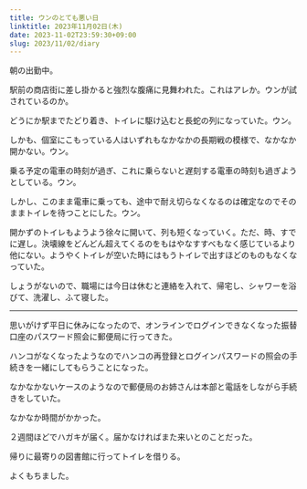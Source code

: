 ```yaml
---
title: ウンのとても悪い日
linktitle: 2023年11月02日(木)
date: 2023-11-02T23:59:30+09:00
slug: 2023/11/02/diary
---
```


朝の出勤中。

駅前の商店街に差し掛かると強烈な腹痛に見舞われた。これはアレか。ウンが試されているのか。

どうにか駅までたどり着き、トイレに駆け込むと長蛇の列になっていた。ウン。

しかも、個室にこもっている人はいずれもなかなかの長期戦の模様で、なかなか開かない。ウン。

乗る予定の電車の時刻が過ぎ、これに乗らないと遅刻する電車の時刻も過ぎようとしている。ウン。

しかし、このまま電車に乗っても、途中で耐え切らなくなるのは確定なのでそのままトイレを待つことにした。ウン。

開かずのトイレもようよう徐々に開いて、列も短くなっていく。ただ、時、すでに遅し。決壊線をどんどん超えてくるのをもはやなすすべもなく感じているより他にない。ようやくトイレが空いた時にはもうトイレで出すほどのものもなくなっていた。

しょうがないので、職場には今日は休むと連絡を入れて、帰宅し、シャワーを浴びて、洗濯し、ふて寝した。

***

思いがけず平日に休みになったので、オンラインでログインできなくなった振替口座のパスワード照会に郵便局に行ってきた。

ハンコがなくなったようなのでハンコの再登録とログインパスワードの照会の手続きを一緒にしてもらうことになった。

なかなかないケースのようなので郵便局のお姉さんは本部と電話をしながら手続きをしていた。

なかなか時間がかかった。

２週間ほどでハガキが届く。届かなければまた来いとのことだった。

帰りに最寄りの図書館に行ってトイレを借りる。

よくもちました。